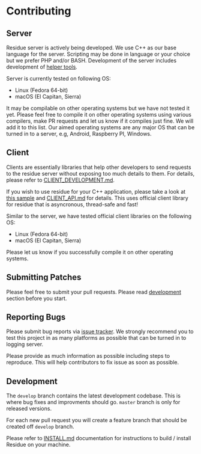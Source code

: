 
# Contributing

## Server
Residue server is actively being developed. We use C++ as our base language for the server. Scripting may be done in language or your choice but we prefer PHP and/or BASH. Development of the server includes development of [helper tools](/tools/).

Server is currently tested on following OS:

 * Linux (Fedora 64-bit)
 * macOS (El Capitan, Sierra)
 
It may be compilable on other operating systems but we have not tested it yet. Please feel free to compile it on other operating systems using various compilers, make PR requests and let us know if it compiles just fine. We will add it to this list. Our aimed operating systems are any major OS that can be turned in to a server, e.g, Android, Raspberry PI, Windows.

## Client
Clients are essentially libraries that help other developers to send requests to the residue server without exposing too much details to them. For details, please refer to [CLIENT_DEVELOPMENT.md](/docs/CLIENT_DEVELOPMENT.md).

If you wish to use residue for your C++ application, please take a look at [this sample](/samples/clients/c++) and [CLIENT_API.md](/docs/CLIENT_API.md) for details. This uses official client library for residue that is asyncronous, thread-safe and fast!

Similar to the server, we have tested official client libraries on the following OS:

 * Linux (Fedora 64-bit)
 * macOS (El Capitan, Sierra)
 
Please let us know if you successfully compile it on other operating systems.

## Submitting Patches 
Please feel free to submit your pull requests. Please read [development](#development) section before you start.

## Reporting Bugs
Please submit bug reports via [issue tracker](https://github.com/muflihun/residue/issues). We strongly recommend you to test this project in as many platforms as possible that can be turned in to logging server.

Please provide as much information as possible including steps to reproduce. This will help contributors to fix issue as soon as possible.

## Development
The `develop` branch contains the latest development codebase. This is where bug fixes and improvments should go. `master` branch is only for released versions.

For each new pull request you will create a feature branch that should be created off `develop` branch.

Please refer to [INSTALL.md](/docs/INSTALL.md) documentation for instructions to build / install Residue on your machine.

